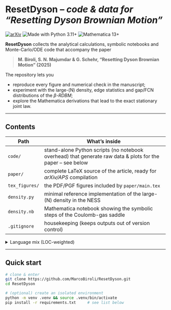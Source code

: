 # ResetDyson – _code & data for “Resetting Dyson Brownian Motion”_

[![arXiv](https://img.shields.io/badge/arXiv-2503.14733-B31B1B.svg)](https://arxiv.org/abs/2503.14733)
![Made with Python 3.11+](https://img.shields.io/badge/Python-3.11%2B-blue)
![Mathematica 13+](https://img.shields.io/badge/Mathematica-13%2B-orange)

**ResetDyson** collects the analytical calculations, symbolic notebooks and Monte-Carlo/ODE code that accompany the paper  
> **M. Biroli, S. N. Majumdar & G. Schehr, “Resetting Dyson Brownian Motion” (2025)** 

The repository lets you

* reproduce every figure and numerical check in the manuscript;  
* experiment with the large-\(N\) density, edge statistics and gap/FCN distributions of the *β-RDBM*;  
* explore the Mathematica derivations that lead to the exact stationary joint law.

---

## Contents

| Path | What’s inside |
|------|---------------|
| `code/` | stand-alone Python scripts (no notebook overhead) that generate raw data & plots for the paper – see below |
| `paper/` | complete LaTeX source of the article, ready for *arXiv/APS* compilation |
| `tex_figures/` | the PDF/PGF figures included by `paper/main.tex` |
| `density.py` | minimal reference implementation of the large-\(N\) density in the NESS |
| `density.nb` | Mathematica notebook showing the symbolic steps of the Coulomb-gas saddle |
| `.gitignore` | housekeeping (keeps outputs out of version control) |

<details>
<summary>Language mix (LOC-weighted)</summary>

- Mathematica ≈40 %  
- TeX ≈32 %  
- Jupyter ≈13 %  
- Python ≈ 8 %  
- Gnuplot ≈ 6 %   :contentReference[oaicite:1]{index=1}
</details>

---

## Quick start

```bash
# clone & enter
git clone https://github.com/MarcoBiroli/ResetDyson.git
cd ResetDyson

# (optional) create an isolated environment
python -m venv .venv && source .venv/bin/activate
pip install -r requirements.txt     # see list below
